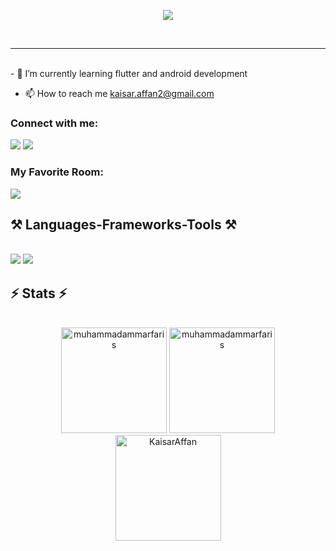 
<p align="center">
    <img src="https://readme-typing-svg.herokuapp.com/?lines=Hi%20there;I'm+Kaisar+Affan+Danendra;A+Passionate+Android+Dev+From+Indonesia&font=Fira%20Code&color=%23D62F79&center=true&width=500&height=30">
</p>
<br>

<hr>

<br> 
- 🌱 I’m currently learning flutter and android development 

- 📫 How to reach me kaisar.affan2@gmail.com


<h3 align="left">Connect with me:</h3>
<div align="left"> 
    <a target="_blank" href="https://www.linkedin.com/in/kaisar-affan-bb8a90293/"><img src="https://img.shields.io/badge/-LinkedIn-000000?style=for-the-badge&logo=Linkedin&logoColor=0077B5"></a>
  <a target="_blank" href="[https://www.instagram.com/onekebabplease._/?utm_source=ig_web_button_share_sheet](https://www.instagram.com/lunna.ownn/)"><img src="https://img.shields.io/badge/Instagram-000000?style=for-the-badge&logo=instagram&logoColor=E4405F"></a>

</div>


  <h3 align="left">My Favorite Room:</h3>
<div align="left"> 
      <a target="_blank" href="https://open.spotify.com/user/nzphd5tct2wqqaq1oo0a7jvbk?si=ncPlV88ETEWR_qubj96ocA"><img src="https://img.shields.io/badge/Spotify-000000?style=for-the-badge&logo=spotify&logoColor=1ED760"></a>
</div>

<h2 align="left">⚒️ Languages-Frameworks-Tools ⚒️</h2>
<br/>
<div align="left">
    <img src="https://skillicons.dev/icons?i=github,flutter,dart,css,java,github,figma,sqlite,cs" />
    <img src="https://skillicons.dev/icons?i=blender,vscode,unity,laravel" /><br>
</div>


<h2 align="left">⚡ Stats ⚡</h2>
<br>
<div align="center">
    <img height="169em" src="https://github-readme-streak-stats.herokuapp.com/?user=KaisarAffan&&theme=tokyonight" alt="muhammadammarfaris"/>
  <img height="169em" src="https://github-readme-stats.vercel.app/api?username=KaisarAffan&show_icons=true&rank_icon=github&locale=en&layout=compact&theme=tokyonight" alt="muhammadammarfaris"/>
  
  <br/>
  
  <img height="169em" src="https://github-readme-stats-salesp07.vercel.app/api/top-langs/?username=KaisarAffan&hide=HTML&langs_count=8&layout=compact&theme=tokyonight&exclude_repo=github-readme-stats" alt="KaisarAffan"/>
</div>
